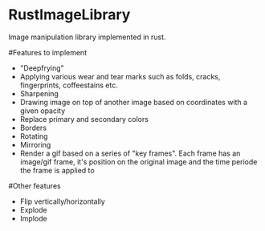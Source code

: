 # RustImageLibrary
Image manipulation library implemented in rust.

#Features to implement
* "Deepfrying"
*  Applying various wear and tear marks such as folds, cracks, fingerprints, coffeestains etc.  
*  Sharpening
*  Drawing image on top of another image based on coordinates with a given opacity
*  Replace primary and secondary colors
*  Borders
*  Rotating
*  Mirroring
*  Render a gif based on a series of "key frames". Each frame has an image/gif frame, it's position on the original image and the time periode the frame is applied to

#Other features
*  Flip vertically/horizontally
*  Explode
*  Implode
